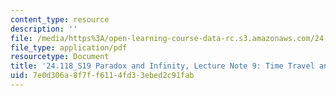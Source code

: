 ```yaml
---
content_type: resource
description: ''
file: /media/https%3A/open-learning-course-data-rc.s3.amazonaws.com/24-118-paradox-and-infinity-spring-2019/7e0d306a8f7ff6114fd33ebed2c91fab_MIT24_118S19_LecNote9.pdf
file_type: application/pdf
resourcetype: Document
title: '24.118_S19 Paradox and Infinity, Lecture Note 9: Time Travel and Free Will'
uid: 7e0d306a-8f7f-f611-4fd3-3ebed2c91fab
---
```

